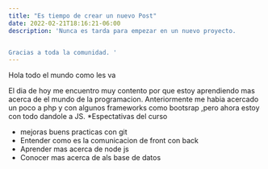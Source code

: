 ```yaml
---
title: "Es tiempo de crear un nuevo Post"
date: 2022-02-21T18:16:21-06:00
description: 'Nunca es tarda para empezar en un nuevo proyecto.


Gracias a toda la comunidad. '
---
```




Hola todo el mundo como les va

El dia de hoy me encuentro muy contento por que estoy aprendiendo mas acerca de el mundo de la programacion. 
Anteriormente me habia acercado un poco a php  y con algunos frameworks  como bootsrap ,pero ahora estoy con todo dandole a JS.
*Espectativas del curso

<ul>
  <li> mejoras  buens practicas con git
  <li> Entender como es la comunicacion de front con back
  <li> Aprender mas acerca de node js
  <li> Conocer mas acerca de als base de datos
   

